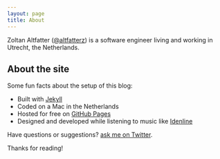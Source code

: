 ```yaml
---
layout: page
title: About
---
```


Zoltan Altfatter ([@altfatterz](https://twitter.com/altfatterz)) is a software engineer living and working in Utrecht, the Netherlands.

## About the site

Some fun facts about the setup of this blog:

* Built with [Jekyll](http://jekyllrb.com)
* Coded on a Mac in the Netherlands
* Hosted for free on [GitHub Pages](https://github.com/altfatterz/altfatterz.github.io)
* Designed and developed while listening to music like [Idenline](https://soundcloud.com/idenline/idenline-together)

Have questions or suggestions? [ask me on Twitter](https://twitter.com/altfatterz).

Thanks for reading!
